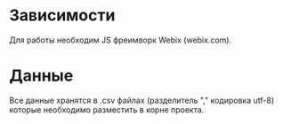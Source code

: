 # Зависимости
Для работы необходим JS фреимворк Webix (webix.com).

# Данные
Все данные хранятся в .csv файлах (разделитель "," кодировка utf-8) которые необходимо разместить в корне проекта.